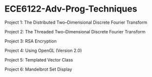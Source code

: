 # ECE6122-Adv-Prog-Techniques

Project 1: The Distributed Two–Dimensional Discrete Fourier Transform

Project 2: The Threaded Two–Dimensional Discrete Fourier Transform

Project 3: RSA Encryption

Project 4: Using OpenGL (Version 2.0)

Project 5: Templated Vector Class

Project 6: Mandelbrot Set Display
